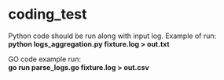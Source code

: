 # coding_test

Python code should be run along with input log. Example of run: <br>
<b>python logs_aggregation.py  fixture.log > out.txt</b>

GO code example run: <br>
<b>go run parse_logs.go fixture.log > out.csv</b>
